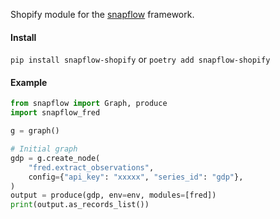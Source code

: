 Shopify module for the [snapflow](https://github.com/kvh/snapflow) framework.

#### Install

`pip install snapflow-shopify` or `poetry add snapflow-shopify`

#### Example

```python
from snapflow import Graph, produce
import snapflow_fred

g = graph()

# Initial graph
gdp = g.create_node(
    "fred.extract_observations",
    config={"api_key": "xxxxx", "series_id": "gdp"},
)
output = produce(gdp, env=env, modules=[fred])
print(output.as_records_list())
```
